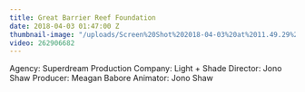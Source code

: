 ```yaml
---
title: Great Barrier Reef Foundation
date: 2018-04-03 01:47:00 Z
thumbnail-image: "/uploads/Screen%20Shot%202018-04-03%20at%2011.49.29%20am.png"
video: 262906682
---
```


Agency: Superdream
Production Company: Light + Shade
Director: Jono Shaw
Producer: Meagan Babore
Animator: Jono Shaw